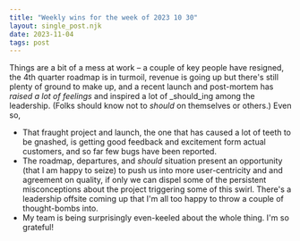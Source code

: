 ```yaml
---
title: "Weekly wins for the week of 2023 10 30"
layout: single_post.njk
date: 2023-11-04
tags: post
---
```


Things are a bit of a mess at work – a couple of key people have resigned, the 4th quarter roadmap is in turmoil, revenue is going up but there's still plenty of ground to make up, and a recent launch and post-mortem has _raised a lot of feelings_ and inspired a lot of _should_ing among the leadership. (Folks should know not to _should_ on themselves or others.) Even so,
- That fraught project and launch, the one that has caused a lot of teeth to be gnashed, is getting good feedback and excitement form actual customers, and so far few bugs have been reported.
- The roadmap, departures, and _should_ situation present an opportunity (that I am happy to seize) to push us into more user-centricity and and agreement on quality, if only we can dispel some of the persistent misconceptions about the project triggering some of this swirl. There's a leadership offsite coming up that I'm all too happy to throw a couple of thought-bombs into.
- My team is being surprisingly even-keeled about the whole thing. I'm so grateful!
